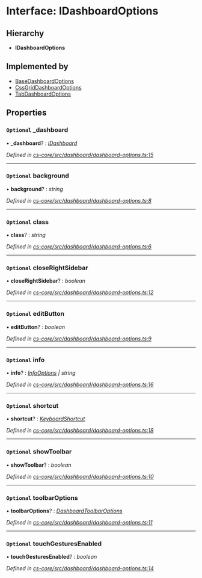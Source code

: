 # Interface: IDashboardOptions

## Hierarchy

* **IDashboardOptions**

## Implemented by

* [BaseDashboardOptions](../classes/_cs_core_src_dashboard_dashboard_options_.basedashboardoptions.md)
* [CssGridDashboardOptions](../classes/_cs_core_src_dashboard_css_grid_dashboard_options_.cssgriddashboardoptions.md)
* [TabDashboardOptions](../classes/_cs_core_src_dashboard_tab_dashboard_options_.tabdashboardoptions.md)

## Properties

### `Optional` _dashboard

• **_dashboard**? : *[IDashboard](_cs_core_src_dashboard_dashboard_.idashboard.md)*

*Defined in [cs-core/src/dashboard/dashboard-options.ts:15](https://github.com/TNOCS/csnext/blob/dad76c19/packages/cs-core/src/dashboard/dashboard-options.ts#L15)*

___

### `Optional` background

• **background**? : *string*

*Defined in [cs-core/src/dashboard/dashboard-options.ts:8](https://github.com/TNOCS/csnext/blob/dad76c19/packages/cs-core/src/dashboard/dashboard-options.ts#L8)*

___

### `Optional` class

• **class**? : *string*

*Defined in [cs-core/src/dashboard/dashboard-options.ts:6](https://github.com/TNOCS/csnext/blob/dad76c19/packages/cs-core/src/dashboard/dashboard-options.ts#L6)*

___

### `Optional` closeRightSidebar

• **closeRightSidebar**? : *boolean*

*Defined in [cs-core/src/dashboard/dashboard-options.ts:12](https://github.com/TNOCS/csnext/blob/dad76c19/packages/cs-core/src/dashboard/dashboard-options.ts#L12)*

___

### `Optional` editButton

• **editButton**? : *boolean*

*Defined in [cs-core/src/dashboard/dashboard-options.ts:9](https://github.com/TNOCS/csnext/blob/dad76c19/packages/cs-core/src/dashboard/dashboard-options.ts#L9)*

___

### `Optional` info

• **info**? : *[InfoOptions](../classes/_cs_core_src_dashboard_dashboard_options_.infooptions.md) | string*

*Defined in [cs-core/src/dashboard/dashboard-options.ts:16](https://github.com/TNOCS/csnext/blob/dad76c19/packages/cs-core/src/dashboard/dashboard-options.ts#L16)*

___

### `Optional` shortcut

• **shortcut**? : *[KeyboardShortcut](../classes/_cs_core_src_utils_keyboard_shortcut_.keyboardshortcut.md)*

*Defined in [cs-core/src/dashboard/dashboard-options.ts:18](https://github.com/TNOCS/csnext/blob/dad76c19/packages/cs-core/src/dashboard/dashboard-options.ts#L18)*

___

### `Optional` showToolbar

• **showToolbar**? : *boolean*

*Defined in [cs-core/src/dashboard/dashboard-options.ts:10](https://github.com/TNOCS/csnext/blob/dad76c19/packages/cs-core/src/dashboard/dashboard-options.ts#L10)*

___

### `Optional` toolbarOptions

• **toolbarOptions**? : *[DashboardToolbarOptions](../classes/_cs_core_src_dashboard_dashboard_toolbar_options_.dashboardtoolbaroptions.md)*

*Defined in [cs-core/src/dashboard/dashboard-options.ts:11](https://github.com/TNOCS/csnext/blob/dad76c19/packages/cs-core/src/dashboard/dashboard-options.ts#L11)*

___

### `Optional` touchGesturesEnabled

• **touchGesturesEnabled**? : *boolean*

*Defined in [cs-core/src/dashboard/dashboard-options.ts:14](https://github.com/TNOCS/csnext/blob/dad76c19/packages/cs-core/src/dashboard/dashboard-options.ts#L14)*
